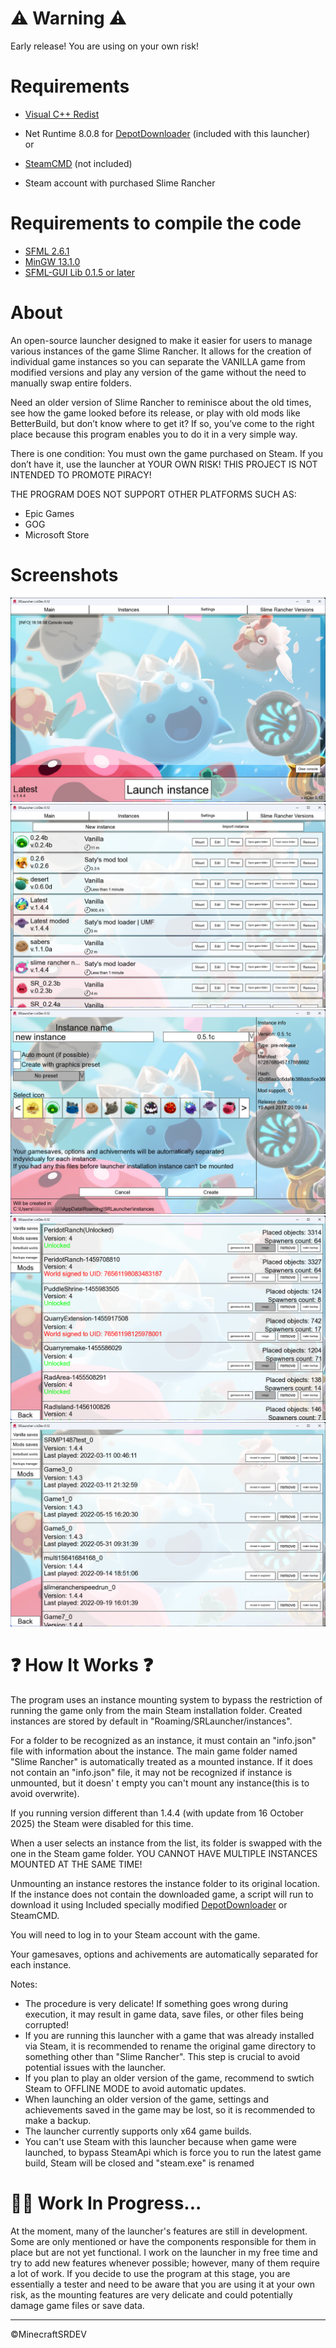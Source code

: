 # :warning: Warning :warning:
Early release! You are using on your own risk!

# Requirements
- [Visual C++ Redist](https://learn.microsoft.com/en-en/cpp/windows/latest-supported-vc-redist?view=msvc-170)

- Net Runtime 8.0.8 for [DepotDownloader](https://github.com/MinecraftSRDEV/SRLauncherDepotDownloader) (included with this launcher)<br>
or
- [SteamCMD](https://developer.valvesoftware.com/wiki/SteamCMD) (not included)

- Steam account with purchased Slime Rancher

# Requirements to compile the code
- [SFML 2.6.1](https://www.sfml-dev.org/download/sfml/2.6.1)
- [MinGW 13.1.0](https://www.mingw-w64.org/downloads)
- [SFML-GUI Lib 0.1.5 or later](https://github.com/MinecraftSRDEV/SFML-GUI)

# About
An open-source launcher designed to make it easier for users to manage various instances of the game Slime Rancher. It allows for the creation of individual game instances so you can separate the VANILLA game from modified versions and play any version of the game without the need to manually swap entire folders.

Need an older version of Slime Rancher to reminisce about the old times, see how the game looked before its release, or play with old mods like BetterBuild, but don’t know where to get it? If so, you’ve come to the right place because this program enables you to do it in a very simple way.

There is one condition:
You must own the game purchased on Steam.
If you don’t have it, use the launcher at YOUR OWN RISK! THIS PROJECT IS NOT INTENDED TO PROMOTE PIRACY!

THE PROGRAM DOES NOT SUPPORT OTHER PLATFORMS SUCH AS:

- Epic Games
- GOG
- Microsoft Store

# Screenshots
![main launcher page](/.github/screenshots/main_page.png)
![instances page](/.github/screenshots/instances.png)
![new instance](/.github/screenshots/new_instance.png)
![betterbuild wordls](/.github/screenshots/betterbuild_worlds.png)
![vanilla saves](/.github/screenshots/vanilla_saves.png)

# :question: How It Works :question:

The program uses an instance mounting system to bypass the restriction of running the game only from the main Steam installation folder. Created instances are stored by default in "Roaming/SRLauncher/instances".

For a folder to be recognized as an instance, it must contain an "info.json" file with information about the instance. The main game folder named "Slime Rancher" is automatically treated as a mounted instance. If it does not contain an "info.json" file, it may not be recognized if instance is unmounted, but it doesn' t empty you can't mount any instance(this is to avoid overwrite). 

If you running version different than 1.4.4 (with update from 16 October 2025) the Steam were disabled for this time.

When a user selects an instance from the list, its folder is swapped with the one in the Steam game folder. YOU CANNOT HAVE MULTIPLE INSTANCES MOUNTED AT THE SAME TIME!

Unmounting an instance restores the instance folder to its original location. If the instance does not contain the downloaded game, a script will run to download it using Included specially modified [DepotDownloader](https://github.com/MinecraftSRDEV/SRLauncherDepotDownloader) or SteamCMD.

You will need to log in to your Steam account with the game.

Your gamesaves, options and achivements are automatically separated for each instance.

Notes:

- The procedure is very delicate! If something goes wrong during execution, it may result in game data, save files, or other files being corrupted!
- If you are running this launcher with a game that was already installed via Steam, it is recommended to rename the original game directory to something other than "Slime Rancher". This step is crucial to avoid potential issues with the launcher.
- If you plan to play an older version of the game, recommend to swtich Steam to OFFLINE MODE to avoid automatic updates.
- When launching an older version of the game, settings and achievements saved in the game may be lost, so it is recommended to make a backup.
- The launcher currently supports only x64 game builds.
- You can't use Steam with this launcher because when game were launched, to bypass SteamApi which is force you to run the latest game build, Steam will be closed and "steam.exe" is renamed

# :hammer::wrench: Work In Progress...

At the moment, many of the launcher's features are still in development. Some are only mentioned or have the components responsible for them in place but are not yet functional. I work on the launcher in my free time and try to add new features whenever possible; however, many of them require a lot of work. If you decide to use the program at this stage, you are essentially a tester and need to be aware that you are using it at your own risk, as the mounting features are very delicate and could potentially damage game files or save data.
<hr>
©MinecraftSRDEV
